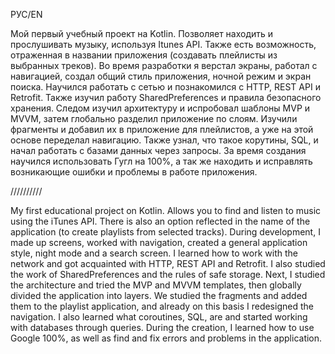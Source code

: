РУС/EN

Мой первый учебный проект на Kotlin. Позволяет находить и прослушивать музыку, используя Itunes API.  Также есть возможность, отраженная в названии приложения (создавать плейлисты из выбранных треков). 
Во время разработки я верстал экраны, работал с навигацией, создал общий стиль приложения, ночной режим и экран поиска. Научился работать с сетью и познакомился с HTTP, REST API и Retrofit. 
Также изучил работу SharedPreferences и правила безопасного хранения. Следом изучил архитектуру и испробовал шаблоны MVP и MVVM, затем глобально разделил приложение по слоям. Изучили фрагменты и добавил их в приложение для плейлистов, а уже на этой основе переделал навигацию. Также узнал, что такое корутины, SQL, и начал работать с базами данных через запросы.
За время создания научился использовать Гугл на 100%, а так же находить и исправлять возникающие ошибки и проблемы в работе приложения.

//////////

My first educational project on Kotlin. Allows you to find and listen to music using the iTunes API.  There is also an option reflected in the name of the application (to create playlists from selected tracks). 
During development, I made up screens, worked with navigation, created a general application style, night mode and a search screen. I learned how to work with the network and got acquainted with HTTP, REST API and Retrofit. 
I also studied the work of SharedPreferences and the rules of safe storage. Next, I studied the architecture and tried the MVP and MVVM templates, then globally divided the application into layers. We studied the fragments and added them to the playlist application, and already on this basis I redesigned the navigation. I also learned what coroutines, SQL, are and started working with databases through queries.
During the creation, I learned how to use Google 100%, as well as find and fix errors and problems in the application.
